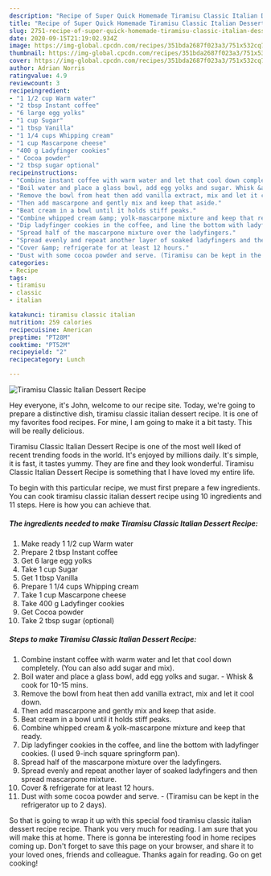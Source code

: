 ```yaml
---
description: "Recipe of Super Quick Homemade Tiramisu Classic Italian Dessert Recipe"
title: "Recipe of Super Quick Homemade Tiramisu Classic Italian Dessert Recipe"
slug: 2751-recipe-of-super-quick-homemade-tiramisu-classic-italian-dessert-recipe
date: 2020-09-15T21:19:02.934Z
image: https://img-global.cpcdn.com/recipes/351bda2687f023a3/751x532cq70/tiramisu-classic-italian-dessert-recipe-recipe-main-photo.jpg
thumbnail: https://img-global.cpcdn.com/recipes/351bda2687f023a3/751x532cq70/tiramisu-classic-italian-dessert-recipe-recipe-main-photo.jpg
cover: https://img-global.cpcdn.com/recipes/351bda2687f023a3/751x532cq70/tiramisu-classic-italian-dessert-recipe-recipe-main-photo.jpg
author: Adrian Norris
ratingvalue: 4.9
reviewcount: 3
recipeingredient:
- "1 1/2 cup Warm water"
- "2 tbsp Instant coffee"
- "6 large egg yolks"
- "1 cup Sugar"
- "1 tbsp Vanilla"
- "1 1/4 cups Whipping cream"
- "1 cup Mascarpone cheese"
- "400 g Ladyfinger cookies"
- " Cocoa powder"
- "2 tbsp sugar optional"
recipeinstructions:
- "Combine instant coffee with warm water and let that cool down completely. (You can also add sugar and mix)."
- "Boil water and place a glass bowl, add egg yolks and sugar. Whisk &amp; cook for 10-15 mins."
- "Remove the bowl from heat then add vanilla extract, mix and let it cool down."
- "Then add mascarpone and gently mix and keep that aside."
- "Beat cream in a bowl until it holds stiff peaks."
- "Combine whipped cream &amp; yolk-mascarpone mixture and keep that ready."
- "Dip ladyfinger cookies in the coffee, and line the bottom with ladyfinger cookies. (I used 9-inch square springform pan)."
- "Spread half of the mascarpone mixture over the ladyfingers."
- "Spread evenly and repeat another layer of soaked ladyfingers and then spread mascarpone mixture."
- "Cover &amp; refrigerate for at least 12 hours."
- "Dust with some cocoa powder and serve. (Tiramisu can be kept in the refrigerator up to 2 days)."
categories:
- Recipe
tags:
- tiramisu
- classic
- italian

katakunci: tiramisu classic italian 
nutrition: 259 calories
recipecuisine: American
preptime: "PT28M"
cooktime: "PT52M"
recipeyield: "2"
recipecategory: Lunch

---
```



![Tiramisu Classic Italian Dessert Recipe](https://img-global.cpcdn.com/recipes/351bda2687f023a3/751x532cq70/tiramisu-classic-italian-dessert-recipe-recipe-main-photo.jpg)

Hey everyone, it's John, welcome to our recipe site. Today, we're going to prepare a distinctive dish, tiramisu classic italian dessert recipe. It is one of my favorites food recipes. For mine, I am going to make it a bit tasty. This will be really delicious.

Tiramisu Classic Italian Dessert Recipe is one of the most well liked of recent trending foods in the world. It's enjoyed by millions daily. It's simple, it is fast, it tastes yummy. They are fine and they look wonderful. Tiramisu Classic Italian Dessert Recipe is something that I have loved my entire life.




To begin with this particular recipe, we must first prepare a few ingredients. You can cook tiramisu classic italian dessert recipe using 10 ingredients and 11 steps. Here is how you can achieve that.

<!--inarticleads1-->

##### The ingredients needed to make Tiramisu Classic Italian Dessert Recipe:

1. Make ready 1 1/2 cup Warm water
1. Prepare 2 tbsp Instant coffee
1. Get 6 large egg yolks
1. Take 1 cup Sugar
1. Get 1 tbsp Vanilla
1. Prepare 1 1/4 cups Whipping cream
1. Take 1 cup Mascarpone cheese
1. Take 400 g Ladyfinger cookies
1. Get  Cocoa powder
1. Take 2 tbsp sugar (optional)




<!--inarticleads2-->

##### Steps to make Tiramisu Classic Italian Dessert Recipe:

1. Combine instant coffee with warm water and let that cool down completely. (You can also add sugar and mix).
1. Boil water and place a glass bowl, add egg yolks and sugar. - Whisk &amp; cook for 10-15 mins.
1. Remove the bowl from heat then add vanilla extract, mix and let it cool down.
1. Then add mascarpone and gently mix and keep that aside.
1. Beat cream in a bowl until it holds stiff peaks.
1. Combine whipped cream &amp; yolk-mascarpone mixture and keep that ready.
1. Dip ladyfinger cookies in the coffee, and line the bottom with ladyfinger cookies. (I used 9-inch square springform pan).
1. Spread half of the mascarpone mixture over the ladyfingers.
1. Spread evenly and repeat another layer of soaked ladyfingers and then spread mascarpone mixture.
1. Cover &amp; refrigerate for at least 12 hours.
1. Dust with some cocoa powder and serve. - (Tiramisu can be kept in the refrigerator up to 2 days).




So that is going to wrap it up with this special food tiramisu classic italian dessert recipe recipe. Thank you very much for reading. I am sure that you will make this at home. There is gonna be interesting food in home recipes coming up. Don't forget to save this page on your browser, and share it to your loved ones, friends and colleague. Thanks again for reading. Go on get cooking!
